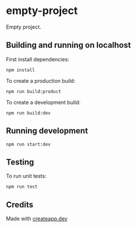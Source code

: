 # empty-project

Empty project.

## Building and running on localhost

First install dependencies:

```
npm install
```

To create a production build:

```
npm run build:product
```

To create a development build:

```
npm run build:dev
```

## Running development

```
npm run start:dev
```

## Testing

To run unit tests:

```
npm run test
```

## Credits

Made with [createapp.dev](https://createapp.dev/)
